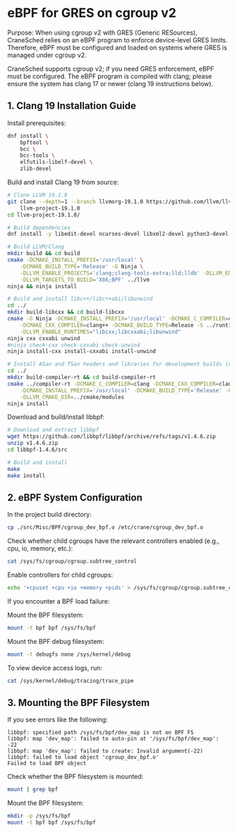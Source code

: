 # eBPF for GRES on cgroup v2
Purpose: When using cgroup v2 with GRES (Generic RESources), CraneSched relies on an eBPF program to enforce device-level GRES limits. Therefore, eBPF must be configured and loaded on systems where GRES is managed under cgroup v2.

CraneSched supports cgroup v2; if you need GRES enforcement, eBPF must be configured.
The eBPF program is compiled with clang; please ensure the system has clang 17 or newer (clang 19 instructions below).
## 1. Clang 19 Installation Guide

Install prerequisites:
```bash
dnf install \
    bpftool \
    bcc \
    bcc-tools \
    elfutils-libelf-devel \
    zlib-devel
```

Build and install Clang 19 from source:
```bash
# Clone LLVM 19.1.0
git clone --depth=1 --branch llvmorg-19.1.0 https://github.com/llvm/llvm-project.git \
    llvm-project-19.1.0
cd llvm-project-19.1.0/

# Build dependencies
dnf install -y libedit-devel ncurses-devel libxml2-devel python3-devel swig

# Build LLVM/Clang
mkdir build && cd build
cmake -DCMAKE_INSTALL_PREFIX='/usr/local' \
    -DCMAKE_BUILD_TYPE='Release' -G Ninja \
    -DLLVM_ENABLE_PROJECTS='clang;clang-tools-extra;lld;lldb' -DLLVM_ENABLE_RUNTIMES=all \
    -DLLVM_TARGETS_TO_BUILD='X86;BPF' ../llvm
ninja && ninja install

# Build and install libc++/libc++abi/libunwind
cd ../
mkdir build-libcxx && cd build-libcxx
cmake -G Ninja -DCMAKE_INSTALL_PREFIX='/usr/local' -DCMAKE_C_COMPILER=clang \
    -DCMAKE_CXX_COMPILER=clang++ -DCMAKE_BUILD_TYPE=Release -S ../runtimes \
    -DLLVM_ENABLE_RUNTIMES="libcxx;libcxxabi;libunwind"
ninja cxx cxxabi unwind
#ninja check-cxx check-cxxabi check-unwind
ninja install-cxx install-cxxabi install-unwind

# Install ASan and TSan headers and libraries for development builds (compiler-rt)
cd ../
mkdir build-compiler-rt && cd build-compiler-rt
cmake ../compiler-rt -DCMAKE_C_COMPILER=clang -DCMAKE_CXX_COMPILER=clang++ \
    -DCMAKE_INSTALL_PREFIX='/usr/local' -DCMAKE_BUILD_TYPE='Release' -G Ninja \
    -DLLVM_CMAKE_DIR=../cmake/modules
ninja install
```

Download and build/install libbpf:
```bash
# Download and extract libbpf
wget https://github.com/libbpf/libbpf/archive/refs/tags/v1.4.6.zip
unzip v1.4.6.zip
cd libbpf-1.4.6/src

# Build and install
make
make install
```

## 2. eBPF System Configuration

In the project build directory:
```bash
cp ./src/Misc/BPF/cgroup_dev_bpf.o /etc/crane/cgroup_dev_bpf.o
```

Check whether child cgroups have the relevant controllers enabled (e.g., cpu, io, memory, etc.):
```bash
cat /sys/fs/cgroup/cgroup.subtree_control
```

Enable controllers for child cgroups:
```bash
echo '+cpuset +cpu +io +memory +pids' > /sys/fs/cgroup/cgroup.subtree_control
```

If you encounter a BPF load failure:

Mount the BPF filesystem:
```bash
mount -t bpf bpf /sys/fs/bpf
```

Mount the BPF debug filesystem:
```bash
mount -t debugfs none /sys/kernel/debug
```

To view device access logs, run:
```bash
cat /sys/kernel/debug/tracing/trace_pipe
```

## 3. Mounting the BPF Filesystem

If you see errors like the following:
```
libbpf: specified path /sys/fs/bpf/dev_map is not on BPF FS
libbpf: map 'dev_map': failed to auto-pin at '/sys/fs/bpf/dev_map': -22
libbpf: map 'dev_map': failed to create: Invalid argument(-22)
libbpf: failed to load object 'cgroup_dev_bpf.o'
Failed to load BPF object
```

Check whether the BPF filesystem is mounted:
```bash
mount | grep bpf
```

Mount the BPF filesystem:
```bash
mkdir -p /sys/fs/bpf
mount -t bpf bpf /sys/fs/bpf
```